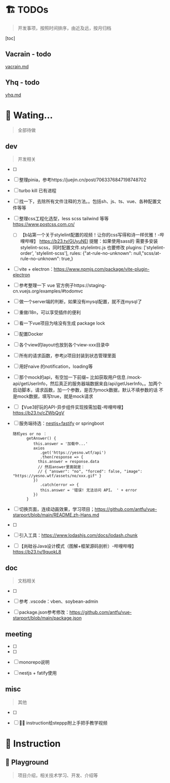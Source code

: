 # :building_construction: TODOs

> 开发事项，按照时间排序，由近及远，按月归档

[toc]

## Vacrain - todo

 [vacrain.md](vacrain.md) 

## Yhq - todo

 [yhq.md](yhq.md) 



# :thinking: Wating...

> 全部待做

## dev

> 开发相关

- [ ] 

- [ ] 整理pinia，参考https://juejin.cn/post/7063376847198748702

- [ ] turbo kill 已有进程

- [ ] 找一下，去除所有文件注释的方法。。包括sh、js、ts、vue、各种配置文件等等

- [ ] 整理css工程化选型，less scss tailwind 等等 https://www.postcss.com.cn/

  - [ ] 【b站第一个关于stylelint配置的视频！让你的css写得和诗一样优雅！-哔哩哔哩】 https://b23.tv/GUyuNEl  提醒：如果使用sass的 需要多安装 stylelint-scss，同时配置文件.stylelintrc.js 也要修改 plugins: ['stylelint-order', 'stylelint-scss'], rules: {"at-rule-no-unknown": null,"scss/at-rule-no-unknown": true,}

- [ ] vite + electron：https://www.npmjs.com/package/vite-plugin-electron

- [ ] 参考整理一下 vue 官方例子https://staging-cn.vuejs.org/examples/#todomvc

- [ ] 做一个server端的判断，如果没有mysql配置，就不连mysql了

- [ ] 重做i18n，可以享受插件的便利

- [ ] 看一下vue项目为啥没有生成 package lock

- [ ] 配置Docker

- [ ] 各个view的layout也放到各个view-xxx目录中

- [ ] 所有的请求函数，参考jz项目封装到状态管理里面

- [ ] 用好naive 的notification，loading等

- [ ] 那个mock的api，有空加一下前缀~  比如获取用户信息 /mock-api/getUserInfo，然后真正的服务器端数据来自/api/getUserInfo。。加两个启动脚本，请求函数，加一个参数，是否为mock数据，默认不填参数的话 不是mock数据，填写true，就是mock请求

- [ ] 【Vue3好玩的API-异步组件实现按需加载-哔哩哔哩】 https://b23.tv/cZWbQgV

- [ ] 服务端待选：[nestjs+fastify](https://gitee.com/havealex/Nestjs-Learning/tree/master) or springboot
  ```
  随机yes or no ：
        getAnswer() {
           this.answer = '加载中...'
           axios
              .get('https://yesno.wtf/api')
              .then(response => {
  			 this.answer = response.data
  			 // 然后answer里面就是：
  			 // { "answer": "no", "forced": false, "image": "https://yesno.wtf/assets/no/xxx.gif" }
           })
              .catch(error => {
              this.answer = '错误! 无法访问 API。 ' + error
           })
        }
  ```

- [ ] 切换页面，连续动画效果，学习项目；https://github.com/antfu/vue-starport/blob/main/README.zh-Hans.md
- [ ] 
- [ ] 引入工具：https://www.lodashjs.com/docs/lodash.chunk
- [ ] 【尚硅谷Java设计模式（图解+框架源码剖析）-哔哩哔哩】 https://b23.tv/9quokL8



## doc

> 文档相关

- [ ] 
- [ ] 参考 .vscode：vben、soybean-admin
- [ ] package.json参考修改：https://github.com/antfu/vue-starport/blob/main/package.json 



## meeting

- [ ] 
- [ ] 
- [ ] monorepo说明
- [ ] nestjs + fatify使用



## misc

> 其他

- [ ] 

- [ ] :man_teacher: instruction给steppp附上手把手教学视频



# :diamond_shape_with_a_dot_inside: Instruction

## :jack_o_lantern: Playground

> 项目介绍，相关技术学习、开发、介绍等
